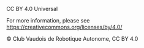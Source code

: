 CC BY 4.0 Universal

For more information, please see
<https://creativecommons.org/licenses/by/4.0/>

© Club Vaudois de Robotique Autonome, CC BY 4.0

